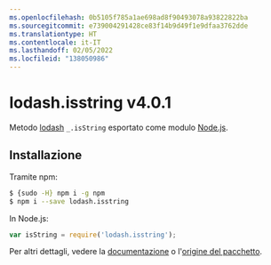```yaml
---
ms.openlocfilehash: 0b5105f785a1ae698ad8f90493078a93822822ba
ms.sourcegitcommit: e739004291428ce83f14b9d49f1e9dfaa3762dde
ms.translationtype: HT
ms.contentlocale: it-IT
ms.lasthandoff: 02/05/2022
ms.locfileid: "138050986"
---
```

# <a name="lodashisstring-v401"></a>lodash.isstring v4.0.1

Metodo [lodash](https://lodash.com/) `_.isString` esportato come modulo [Node.js](https://nodejs.org/).

## <a name="installation"></a>Installazione

Tramite npm:
```bash
$ {sudo -H} npm i -g npm
$ npm i --save lodash.isstring
```

In Node.js:
```js
var isString = require('lodash.isstring');
```

Per altri dettagli, vedere la [documentazione](https://lodash.com/docs#isString) o l'[origine del pacchetto](https://github.com/lodash/lodash/blob/4.0.1-npm-packages/lodash.isstring).
